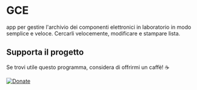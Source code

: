 # GCE

app per gestire l'archivio dei componenti elettronici in laboratorio in modo semplice e veloce. Cercarli velocemente, modificare e stampare lista.
## Supporta il progetto

Se trovi utile questo programma, considera di offrirmi un caffè! ☕

[![Donate](https://img.shields.io/badge/Donate-PayPal-green.svg)](https://paypal.me/meteosaneusanio)
